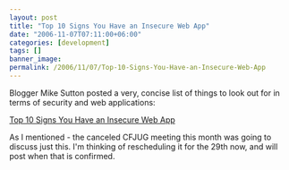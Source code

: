 ```yaml
---
layout: post
title: "Top 10 Signs You Have an Insecure Web App"
date: "2006-11-07T07:11:00+06:00"
categories: [development]
tags: []
banner_image: 
permalink: /2006/11/07/Top-10-Signs-You-Have-an-Insecure-Web-App
---
```


Blogger Mike Sutton posted a very, concise list of things to look out for in terms of security and web applications:

<a href="http://portal.spidynamics.com/blogs/msutton/archive/2006/11/01/Top-10-Signs-You-Have-an-Insecure-Web-App.aspx">Top 10 Signs You Have an Insecure Web App</a>

As I mentioned - the canceled CFJUG meeting this month was going to discuss just this. I'm thinking of rescheduling it for the 29th now, and will post when that is confirmed.